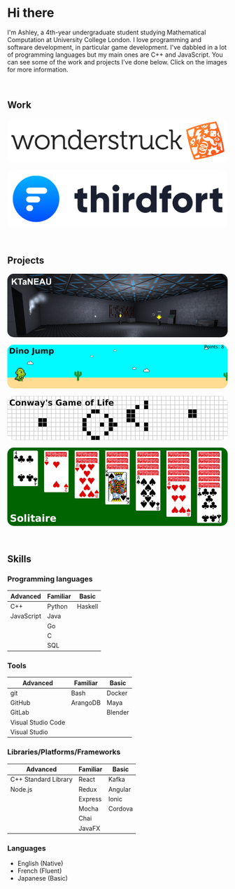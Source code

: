 # Hi there

I'm Ashley, a 4th-year undergraduate student studying Mathematical Computation at University College London. I love programming and software development, in particular game development. I've dabbled in a lot of programming languages but my main ones are C++ and JavaScript. You can see some of the work and projects I've done below. Click on the images for more information.

&nbsp;

## Work

[
    <img
        src="/assets/images/wonderstruck/logo.png"
        alt="Wonderstruck"
        style="border-radius: 15px;"
    >
](/content/work/wonderstruck.html)

[
    <img
        src="/assets/images/thirdfort/logo.png"
        alt="Thirdfort"
        style="border-radius: 15px;"
    >
](/content/work/thirdfort.html)

&nbsp;

## Projects

[
    <img
        src="/assets/images/ktaneau/banner.png"
        alt="KTaNEAU"
        style="border-radius: 15px;"
    >
](/content/projects/ktaneau.html)

[
    <img
        src="/assets/images/dinojump/banner.png"
        alt="Dino Jump"
        style="border-radius: 15px;"
    >
](/content/projects/dinojump.html)

[
    <img
        src="/assets/images/gameoflife/banner.png"
        alt="Conway's Game of Life"
        style="border-radius: 15px;"
    >
](/content/projects/gameoflife.html)

[
    <img
        src="/assets/images/solitaire/banner.png"
        alt="Solitaire"
        style="border-radius: 15px;"
    >
](/content/projects/solitaire.html)

&nbsp;

## Skills

### Programming languages

| Advanced   | Familiar | Basic   |
| ---------- | -------- | ------- |
| C++        | Python   | Haskell |
| JavaScript | Java     |         |
|            | Go       |         |
|            | C        |         |
|            | SQL      |         |

<!-- - Advanced:
  - C++
  - JavaScript
- Familiar:
  - Python
  - Java
  - Go
  - C
  - SQL
- Basic:
  - Haskell -->

### Tools

| Advanced           | Familiar | Basic   |
| ------------------ | -------- | ------- |
| git                | Bash     | Docker  |
| GitHub             | ArangoDB | Maya    |
| GitLab             |          | Blender |
| Visual Studio Code |          |         |
| Visual Studio      |          |         |

<!-- - Advanced:
  - git
  - GitHub
  - GitLab
  - Visual Studio Code
  - Visual Studio
- Familiar:
  - Bash
  - ArangoDB
- Basic:
  - Docker -->

### Libraries/Platforms/Frameworks

| Advanced             | Familiar | Basic   |
| -------------------- | -------- | ------- |
| C++ Standard Library | React    | Kafka   |
| Node.js              | Redux    | Angular |
|                      | Express  | Ionic   |
|                      | Mocha    | Cordova |
|                      | Chai     |         |
|                      | JavaFX   |         |

<!-- - Advanced:
  - C++ Standard Library
  - Node.js
- Familiar:
  - React
  - Redux
  - Express
  - Mocha
  - Chai
  - JavaFX
- Basic:
  - Kafka
  - Angular
  - Ionic
  - Cordova -->

### Languages

- English (Native)
- French (Fluent)
- Japanese (Basic)
